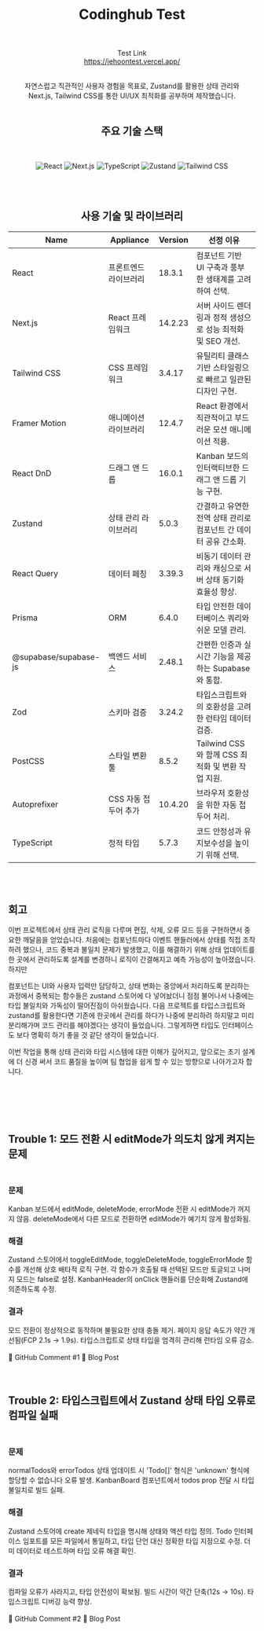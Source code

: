 <div align="center">

# Codinghub Test
</br> </br> 
Test Link</br> 
https://jehoontest.vercel.app/
</br> </br> 


자연스럽고 직관적인 사용자 경험을 목표로, Zustand를 활용한 상태 관리와 </br> Next.js, Tailwind CSS를 통한 UI/UX 최적화를 공부하며 제작했습니다.
</br> </br> 

## 주요 기술 스택
</br> 

<p align="center">
  <img src="https://img.shields.io/badge/React-61DAFB?style=flat-square&logo=react&logoColor=white" alt="React" />
  <img src="https://img.shields.io/badge/Next.js-000000?style=flat-square&logo=next.js&logoColor=white" alt="Next.js" />
  <img src="https://img.shields.io/badge/TypeScript-3178C6?style=flat-square&logo=typescript&logoColor=white" alt="TypeScript" />
  <img src="https://img.shields.io/badge/Zustand-FF4154?style=flat-square&logo=react&logoColor=white" alt="Zustand" />
  <img src="https://img.shields.io/badge/Tailwind_CSS-38B2AC?style=flat-square&logo=tailwind-css&logoColor=white" alt="Tailwind CSS" />
</p>

</br> </br> 

## 사용 기술 및 라이브러리

| Name                  | Appliance            | Version | 선정 이유                                                                 |
|-----------------------|----------------------|---------|---------------------------------------------------------------------------|
| React                 | 프론트엔드 라이브러리| 18.3.1  | 컴포넌트 기반 UI 구축과 풍부한 생태계를 고려하여 선택.                   |
| Next.js               | React 프레임워크     | 14.2.23 | 서버 사이드 렌더링과 정적 생성으로 성능 최적화 및 SEO 개선.             |
| Tailwind CSS          | CSS 프레임워크       | 3.4.17  | 유틸리티 클래스 기반 스타일링으로 빠르고 일관된 디자인 구현.           |
| Framer Motion         | 애니메이션 라이브러리| 12.4.7  | React 환경에서 직관적이고 부드러운 모션 애니메이션 적용.               |
| React DnD             | 드래그 앤 드롭       | 16.0.1  | Kanban 보드의 인터랙티브한 드래그 앤 드롭 기능 구현.                   |
| Zustand               | 상태 관리 라이브러리 | 5.0.3   | 간결하고 유연한 전역 상태 관리로 컴포넌트 간 데이터 공유 간소화.         |
| React Query           | 데이터 페칭          | 3.39.3  | 비동기 데이터 관리와 캐싱으로 서버 상태 동기화 효율성 향상.             |
| Prisma                | ORM                  | 6.4.0   | 타입 안전한 데이터베이스 쿼리와 쉬운 모델 관리.                         |
| @supabase/supabase-js | 백엔드 서비스        | 2.48.1  | 간편한 인증과 실시간 기능을 제공하는 Supabase와 통합.                    |
| Zod                   | 스키마 검증          | 3.24.2  | 타입스크립트와의 호환성을 고려한 런타임 데이터 검증.                     |
| PostCSS               | 스타일 변환 툴       | 8.5.2   | Tailwind CSS와 함께 CSS 최적화 및 변환 작업 지원.                       |
| Autoprefixer          | CSS 자동 접두어 추가 | 10.4.20 | 브라우저 호환성을 위한 자동 접두어 처리.                               |
| TypeScript            | 정적 타입            | 5.7.3   | 코드 안정성과 유지보수성을 높이기 위해 선택.                           |



</div>
</br> </br> 

## 회고</br> 
이번 프로젝트에서 상태 관리 로직을 다루며 편집, 삭제, 오류 모드 등을 구현하면서 중요한 깨달음을 얻었습니다. 처음에는 컴포넌트마다 이벤트 핸들러에서 상태를 직접 조작하려 했으나, 코드 중복과 불일치 문제가 발생했고, 이를 해결하기 위해 상태 업데이트를 한 곳에서 관리하도록 설계를 변경하니 로직이 간결해지고 예측 가능성이 높아졌습니다. 하지만

컴포넌트는 UI와 사용자 입력만 담당하고, 상태 변화는 중앙에서 처리하도록 분리하는 과정에서 중복되는 함수들은 zustand 스토어에 다 넣어놨더니 점점 불어나서 나중에는 타입 불일치와 가독성이 떨어진점이 아쉬웠습니다. 다음 프로젝트를 타입스크립트와 zustand를 활용한다면 기존에 한곳에서 관리를 하다가 나중에 분리하려 하지말고 미리 분리해가며 코드 관리를 해야겠다는 생각이 들었습니다. 그렇게하면 타입도 인터페이스도 보다 명확히 하기 좋을 것 같단 생각이 들었습니다. 

이번 작업을 통해 상태 관리와 타입 시스템에 대한 이해가 깊어지고, 앞으로는 초기 설계에 더 신경 써서 코드 품질을 높이며 팀 협업을 쉽게 할 수 있는 방향으로 나아가고자 합니다.

</br> </br> </br> </br> 
## Trouble 1: 모드 전환 시 editMode가 의도치 않게 켜지는 문제</br> </br> 
### 문제</br> 
Kanban 보드에서 editMode, deleteMode, errorMode 전환 시 editMode가 꺼지지 않음.
deleteMode에서 다른 모드로 전환하면 editMode가 예기치 않게 활성화됨.
### 해결</br> 
Zustand 스토어에서 toggleEditMode, toggleDeleteMode, toggleErrorMode 함수를 개선해 상호 배타적 로직 구현. 각 함수가 호출될 때 선택된 모드만 토글되고 나머지 모드는 false로 설정. KanbanHeader의 onClick 핸들러를 단순화해 Zustand에 의존하도록 수정.
### 결과</br> 
모드 전환이 정상적으로 동작하며 불필요한 상태 충돌 제거. 페이지 응답 속도가 약간 개선됨(FCP 2.1s → 1.9s). 타입스크립트로 상태 타입을 엄격히 관리해 런타임 오류 감소.</br> </br> 
🔗 GitHub Comment #1
🔗 Blog Post
</br> 
</br> </br> 
## Trouble 2: 타입스크립트에서 Zustand 상태 타입 오류로 컴파일 실패</br> </br> 
### 문제 </br> 
normalTodos와 errorTodos 상태 업데이트 시 'Todo[]' 형식은 'unknown' 형식에 할당할 수 없습니다 오류 발생.
KanbanBoard 컴포넌트에서 todos prop 전달 시 타입 불일치로 빌드 실패.
### 해결 </br> 
Zustand 스토어에 create<KanbanState> 제네릭 타입을 명시해 상태와 액션 타입 정의. Todo 인터페이스 임포트를 모든 파일에서 통일하고, 타입 단언 대신 정확한 타입 지정으로 수정. 더미 데이터로 테스트하며 타입 오류 해결 확인.
### 결과 </br> 
컴파일 오류가 사라지고, 타입 안전성이 확보됨. 빌드 시간이 약간 단축(12s → 10s). 타입스크립트 디버깅 능력 향상.</br> </br> 
🔗 GitHub Comment #2
🔗 Blog Post


</br> </br> </br> 
